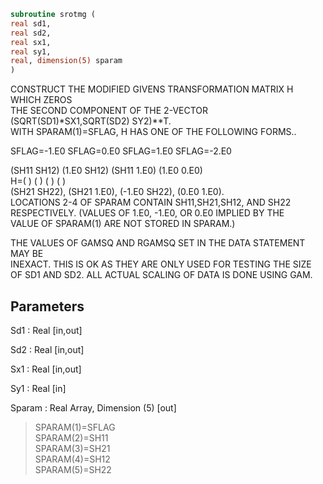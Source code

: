 ```fortran  
subroutine srotmg (  
real sd1,  
real sd2,  
real sx1,  
real sy1,  
real, dimension(5) sparam  
)  
```  
  
CONSTRUCT THE MODIFIED GIVENS TRANSFORMATION MATRIX H WHICH ZEROS  
THE SECOND COMPONENT OF THE 2-VECTOR  (SQRT(SD1)*SX1,SQRT(SD2)    SY2)**T.  
WITH SPARAM(1)=SFLAG, H HAS ONE OF THE FOLLOWING FORMS..  
  
SFLAG=-1.E0     SFLAG=0.E0        SFLAG=1.E0     SFLAG=-2.E0  
  
(SH11  SH12)    (1.E0  SH12)    (SH11  1.E0)    (1.E0  0.E0)  
H=(          )    (          )    (          )    (          )  
(SH21  SH22),   (SH21  1.E0),   (-1.E0 SH22),   (0.E0  1.E0).  
LOCATIONS 2-4 OF SPARAM CONTAIN SH11,SH21,SH12, AND SH22  
RESPECTIVELY. (VALUES OF 1.E0, -1.E0, OR 0.E0 IMPLIED BY THE  
VALUE OF SPARAM(1) ARE NOT STORED IN SPARAM.)  
  
THE VALUES OF GAMSQ AND RGAMSQ SET IN THE DATA STATEMENT MAY BE  
INEXACT.  THIS IS OK AS THEY ARE ONLY USED FOR TESTING THE SIZE  
OF SD1 AND SD2.  ALL ACTUAL SCALING OF DATA IS DONE USING GAM.  
  
  
## Parameters  
Sd1 : Real [in,out]  
  
Sd2 : Real [in,out]  
  
Sx1 : Real [in,out]  
  
Sy1 : Real [in]  
  
Sparam : Real Array, Dimension (5) [out]  
> SPARAM(1)=SFLAG  
> SPARAM(2)=SH11  
> SPARAM(3)=SH21  
> SPARAM(4)=SH12  
> SPARAM(5)=SH22  
  
